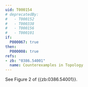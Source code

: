 ```yaml
---
uid: T000154
# deprecatedBy:
#   - T000152
#   - T000338
#   - T000156
#   - T000101
if:
  P000067: true
then:
  P000008: true
refs:
- zb: "0386.54001"
  name: Counterexamples in Topology
---
```


See Figure 2 of {{zb:0386.54001}}.
